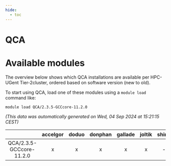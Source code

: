 ```yaml
---
hide:
  - toc
---
```


QCA
===

# Available modules


The overview below shows which QCA installations are available per HPC-UGent Tier-2cluster, ordered based on software version (new to old).

To start using QCA, load one of these modules using a `module load` command like:

```shell
module load QCA/2.3.5-GCCcore-11.2.0
```

*(This data was automatically generated on Wed, 04 Sep 2024 at 15:21:15 CEST)*  

| |accelgor|doduo|donphan|gallade|joltik|shinx|skitty|
| :---: | :---: | :---: | :---: | :---: | :---: | :---: | :---: |
|QCA/2.3.5-GCCcore-11.2.0|x|x|x|x|x|-|x|
